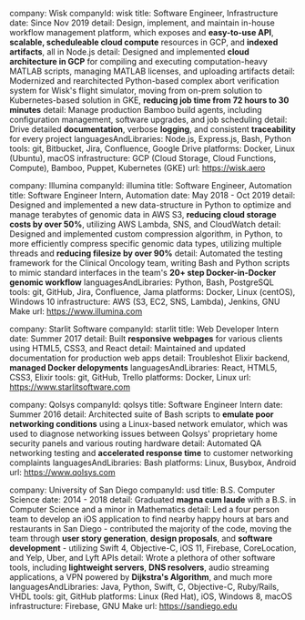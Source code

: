 company: Wisk
companyId: wisk
title: Software Engineer, Infrastructure
date: Since Nov 2019
detail: Design, implement, and maintain in-house workflow management platform, which exposes and **easy-to-use API**, **scalable, scheduleable cloud compute** resources in GCP, and **indexed artifacts**, all in Node.js
detail: Designed and implemented **cloud architecture in GCP** for compiling and executing computation-heavy MATLAB scripts, managing MATLAB licenses, and uploading artifacts
detail: Modernized and rearchitected Python-based complex abort verification system for Wisk's flight simulator, moving from on-prem solution to Kubernetes-based solution in GKE, **reducing job time from 72 hours to 30 minutes**
detail: Manage production Bamboo build agents, including configuration management, software upgrades, and job scheduling
detail: Drive detailed **documentation**, verbose **logging**, and consistent **traceability** for every project
languagesAndLibraries: Node.js, Express.js, Bash, Python
tools: git, Bitbucket, Jira, Confluence, Google Drive
platforms: Docker, Linux (Ubuntu), macOS
infrastructure: GCP (Cloud Storage, Cloud Functions, Compute), Bamboo, Puppet, Kubernetes (GKE)
url: https://wisk.aero

company: Illumina
companyId: illumina
title: Software Engineer, Automation
title: Software Engineer Intern, Automation
date: May 2018 - Oct 2019
detail: Designed and implemented a new data-structure in Python to optimize and manage terabytes of genomic data in AWS S3, **reducing cloud storage costs by over 50%**, utilizing AWS Lambda, SNS, and CloudWatch
detail: Designed and implemented custom compression algorithm, in Python, to more efficiently compress specific genomic data types, utilizing multiple threads and **reducing filesize by over 90%**
detail: Automated the testing framework for the Clinical Oncology team, writing Bash and Python scripts to mimic standard interfaces in the team's **20+ step Docker-in-Docker genomic workflow**
languagesAndLibraries: Python, Bash, PostgreSQL
tools: git, GitHub, Jira, Confluence, Jama
platforms: Docker, Linux (centOS), Windows 10
infrastructure: AWS (S3, EC2, SNS, Lambda), Jenkins, GNU Make
url: https://www.illumina.com

company: Starlit Software
companyId: starlit
title: Web Developer Intern
date: Summer 2017
detail: Built **responsive webpages** for various clients using HTML5, CSS3, and React
detail: Maintained and updated documentation for production web apps
detail: Troubleshot Elixir backend, **managed Docker delopyments**
languagesAndLibraries: React, HTML5, CSS3, Elixir
tools: git, GitHub, Trello
platforms: Docker, Linux
url: https://www.starlitsoftware.com

company: Qolsys
companyId: qolsys
title: Software Engineer Intern
date: Summer 2016
detail: Architected suite of Bash scripts to **emulate poor networking conditions** using a Linux-based network emulator, which was used to diagnose networking issues between Qolsys' proprietary home security panels and various routing hardware
detail: Automated QA networking testing and **accelerated response time** to customer networking complaints
languagesAndLibraries: Bash
platforms: Linux, Busybox, Android
url: https://www.qolsys.com

company: University of San Diego
companyId: usd
title: B.S. Computer Science
date: 2014 - 2018
detail: Graduated **magna cum laude** with a B.S. in Computer Science and a minor in Mathematics
detail: Led a four person team to develop an iOS application to find nearby happy hours at bars and restaurants in San Diego - contributed the majority of the code, moving the team through **user story generation**, **design proposals**, and **software development** - utilizing Swift 4, Objective-C, iOS 11, Firebase, CoreLocation, and Yelp, Uber, and Lyft APIs
detail: Wrote a plethora of other software tools, including **lightweight servers**, **DNS resolvers**, audio streaming applications, a VPN powered by **Dijkstra's Algorithm**, and much more
languagesAndLibraries: Java, Python, Swift, C, Objective-C, Ruby/Rails, VHDL
tools: git, GitHub
platforms: Linux (Red Hat), iOS, Windows 8, macOS
infrastructure: Firebase, GNU Make
url: https://sandiego.edu
